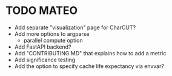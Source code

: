 # TODO MATEO

- Add separate "visualization" page for CharCUT?
- Add more options to argparse
  - parallel compute option
- Add FastAPI backend?
- Add "CONTRIBUTING.MD" that explains how to add a metric
- Add significance testing
- Add the option to specify cache life expectancy via envvar?
